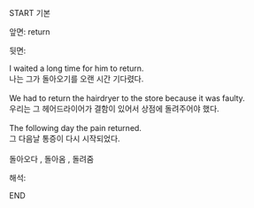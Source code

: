 START
기본

앞면:
return


뒷면:
<div>I waited a long time for him to return. </div><div>나는 그가 돌아오기를 오랜 시간 기다렸다.</div><div><br></div><div><div>We had to return the hairdryer to the store because it was faulty. </div><div>우리는 그 헤어드라이어가 결함이 있어서 상점에 돌려주어야 했다.</div></div><div><br></div><div><div>The following day the pain returned. </div><div>그 다음날 통증이 다시 시작되었다.</div></div><div><br></div><div>돌아오다 , 돌아옴 , 돌려줌</div>


해석:
<!--ID: 1746614454567-->
END